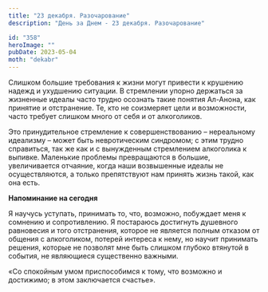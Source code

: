 ```yaml
---
title: "23 декабря. Разочарование"
description: "День за Днем - 23 декабря. Разочарование"

id: "358"
heroImage: ""
pubDate: 2023-05-04
moth: "dekabr"
---
```


Слишком большие требования к жизни могут привести к крушению надежд и
ухудшению ситуации. В стремлении упорно держаться за жизненные идеалы часто
трудно осознать такие понятия Ал-Анона, как принятие и отстранение. Те, кто не
соизмеряет цели и возможности, часто требует слишком много от себя и от
алкоголиков.

Это принудительное стремление к совершенствованию – нереальному идеализму –
может быть невротическим синдромом; с этим трудно справиться, так же как и с
вынужденным стремлением алкоголика к выпивке. Маленькие проблемы превращаются
в большие, увеличивается отчаяние, когда наши возвышенные идеалы не
осуществляются, а только препятствуют нам принять жизнь такой, как она есть.

**Напоминание на сегодня**

Я научусь уступать, принимать то, что, возможно, побуждает меня к сомнению и
сопротивлению. Я постараюсь достигнуть душевного равновесия и того
отстранения, которое не является полным отказом от общения с алкоголиком,
потерей интереса к нему, но научит принимать решения, которые не позволят мне
быть слишком глубоко втянутой в события, не являющиеся существенно важными.

«Со спокойным умом приспособимся к тому, что возможно и достижимо; в этом
заключается счастье».
